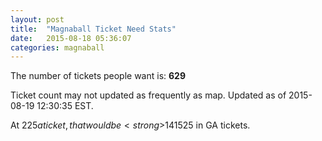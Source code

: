 ```yaml
---
layout: post
title:  "Magnaball Ticket Need Stats"
date:   2015-08-18 05:36:07
categories: magnaball
---
```


The number of tickets people want is: <strong>629</strong>

Ticket count may not updated as frequently as map. Updated as of 2015-08-19 12:30:35 EST.

At $225 a ticket, that would be <strong>$141525</strong> in GA tickets.